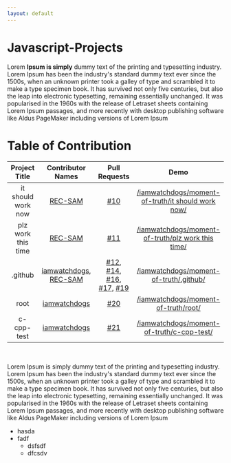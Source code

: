 ```yaml
---
layout: default
---
```


# Javascript-Projects

Lorem **Ipsum is simply** dummy text of the printing and typesetting industry. Lorem Ipsum has been the industry's standard dummy text ever since the 1500s, when an unknown printer took a galley of type and scrambled it to make a type specimen book. It has survived not only five centuries, but also the leap into electronic typesetting, remaining essentially unchanged. It was popularised in the 1960s with the release of Letraset sheets containing Lorem Ipsum passages, and more recently with desktop publishing software like Aldus PageMaker including versions of Lorem Ipsum

# Table of Contribution

<div align="center">

<!-- TABLE BEGINS -->
| Project Title | Contributor Names | Pull Requests | Demo |
| :---: | :---: | :---: | :---: |
| it should work now | [REC-SAM](https://github.com/REC-SAM "goto REC-SAM profile") | [#10](https://github.com/iamwatchdogs/moment-of-truth/pull/10 "visit pr \#10") | [/iamwatchdogs/moment-of-truth/it should work now/](https://github.com/iamwatchdogs/moment-of-truth/tree/main/it%20should%20work%20now "view the result of it should work now") |
| plz work this time | [REC-SAM](https://github.com/REC-SAM "goto REC-SAM profile") | [#11](https://github.com/iamwatchdogs/moment-of-truth/pull/11 "visit pr \#11") | [/iamwatchdogs/moment-of-truth/plz work this time/](https://github.com/iamwatchdogs/moment-of-truth/tree/main/plz%20work%20this%20time "view the result of plz work this time") |
| .github | [iamwatchdogs](https://github.com/iamwatchdogs "goto iamwatchdogs profile"), [REC-SAM](https://github.com/REC-SAM "goto REC-SAM profile") | [#12](https://github.com/iamwatchdogs/moment-of-truth/pull/12 "visit pr \#12"), [#14](https://github.com/iamwatchdogs/moment-of-truth/pull/14 "visit pr \#14"), [#16](https://github.com/iamwatchdogs/moment-of-truth/pull/16 "visit pr \#16"), [#17](https://github.com/iamwatchdogs/moment-of-truth/pull/17 "visit pr \#17"), [#19](https://github.com/iamwatchdogs/moment-of-truth/pull/19 "visit pr \#19") | [/iamwatchdogs/moment-of-truth/.github/](https://github.com/iamwatchdogs/moment-of-truth/tree/main/.github "view the result of .github") |
| root | [iamwatchdogs](https://github.com/iamwatchdogs "goto iamwatchdogs profile") | [#20](https://github.com/iamwatchdogs/moment-of-truth/pull/20 "visit pr \#20") | [/iamwatchdogs/moment-of-truth/root/](https://github.com/iamwatchdogs/moment-of-truth/ "view the result of root") |
| c-cpp-test | [iamwatchdogs](https://github.com/iamwatchdogs "goto iamwatchdogs profile") | [#21](https://github.com/iamwatchdogs/moment-of-truth/pull/21 "visit pr \#21") | [/iamwatchdogs/moment-of-truth/c-cpp-test/](https://github.com/iamwatchdogs/moment-of-truth/tree/main/c-cpp-test "view the result of c-cpp-test") |
<!-- TABLE ENDS -->

</div>
<br>

Lorem Ipsum is simply dummy text of the printing and typesetting industry. Lorem Ipsum has been the industry's standard dummy text ever since the 1500s, when an unknown printer took a galley of type and scrambled it to make a type specimen book. It has survived not only five centuries, but also the leap into electronic typesetting, remaining essentially unchanged. It was popularised in the 1960s with the release of Letraset sheets containing Lorem Ipsum passages, and more recently with desktop publishing software like Aldus PageMaker including versions of Lorem Ipsum

- hasda
- fadf
  - dsfsdf
  - dfcsdv
